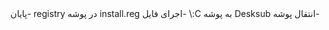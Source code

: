 <div dir="rtl">
-انتقال پوشه Desksub به پوشه C:\
-اجرای فایل install.reg در پوشه registry
-پایان
</div>
